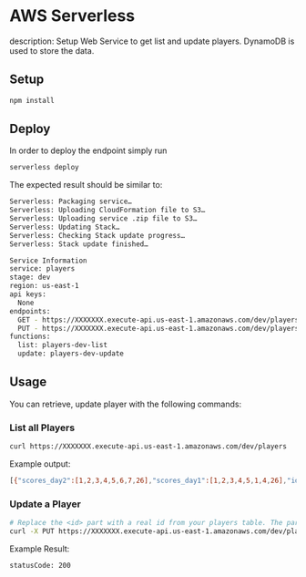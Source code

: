 
# AWS Serverless

description: Setup Web Service to get list and update players. DynamoDB is used to store the data. 


## Setup

```bash
npm install
```

## Deploy

In order to deploy the endpoint simply run

```bash
serverless deploy
```

The expected result should be similar to:

```bash
Serverless: Packaging service…
Serverless: Uploading CloudFormation file to S3…
Serverless: Uploading service .zip file to S3…
Serverless: Updating Stack…
Serverless: Checking Stack update progress…
Serverless: Stack update finished…

Service Information
service: players
stage: dev
region: us-east-1
api keys:
  None
endpoints:
  GET - https://XXXXXXX.execute-api.us-east-1.amazonaws.com/dev/players
  PUT - https://XXXXXXX.execute-api.us-east-1.amazonaws.com/dev/players/{id}
functions:
  list: players-dev-list
  update: players-dev-update
```

## Usage

You can retrieve, update player with the following commands:


### List all Players

```bash
curl https://XXXXXXX.execute-api.us-east-1.amazonaws.com/dev/players
```

Example output:
```bash
[{"scores_day2":[1,2,3,4,5,6,7,26],"scores_day1":[1,2,3,4,5,1,4,26],"id":"0dd775b0-93b4-11e7-a5d0-ed9001309ef9","name":"Test player","retired":false}]%
```


### Update a Player

```bash
# Replace the <id> part with a real id from your players table. The parameters must use: name, scores_day1, scores_day2, retired
curl -X PUT https://XXXXXXX.execute-api.us-east-1.amazonaws.com/dev/players/<id> --data '{ {"scores_day1":[1,2,3,4,5,6,7,8,9,0,1,2,3,4,5,6,7,8],"name":"test","retired":false,"scores_day2":[1,2,3,4,5,6,7,8,9,0,1,2,3,4,5,6,7,8] } }'
```

Example Result:
```bash
statusCode: 200

```

